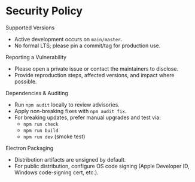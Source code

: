 Security Policy
===============

Supported Versions
- Active development occurs on `main/master`.
- No formal LTS; please pin a commit/tag for production use.

Reporting a Vulnerability
- Please open a private issue or contact the maintainers to disclose.
- Provide reproduction steps, affected versions, and impact where possible.

Dependencies & Auditing
- Run `npm audit` locally to review advisories.
- Apply non-breaking fixes with `npm audit fix`.
- For breaking updates, prefer manual upgrades and test via:
  - `npm run check`
  - `npm run build`
  - `npm run dev` (smoke test)

Electron Packaging
- Distribution artifacts are unsigned by default.
- For public distribution, configure OS code signing (Apple Developer ID, Windows code-signing cert, etc.).

